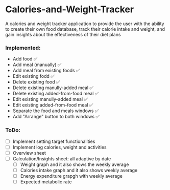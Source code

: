 # Calories-and-Weight-Tracker
A calories and weight tracker application to provide the user with the ability to create their own food database, track their calorie intake and weight, and gain insights about the effectiveness of their diet plans

### Implemented:
 - Add food ✅
 - Add meal (manually) ✅
 - Add meal from existing foods ✅
 - Edit existing fodd ✅
 - Delete existing food ✅
 - Delete existing manully-added meal ✅
 - Delete existing added-from-food meal ✅
 - Edit existing manully-added meal ✅
 - Edit existing added-from-food meal ✅
 - Separate the food and meals windows ✅
 - Add "Arrange" button to both windows ✅
 
### ToDo:
 - [ ] Implement setting target functionalities
 - [ ] Implement log calories, weight and activities
 - [ ] Overview sheet
 - [ ] Calculation/Insights sheet: all adaptive by date
	- [ ] Weight graph and it also shows the weekly average
	- [ ] Calories intake graph and it also shows weekly average
	- [ ] Energy expenditure grapgh with weekly average
	- [ ] Expected metabolic rate